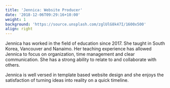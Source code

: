```yaml
---
title: 'Jennica: Website Producer'
date: '2018-12-06T09:29:16+10:00'
weight: 1
background: 'https://source.unsplash.com/zglUlG8k47I/1600x500'
align: right
---
```

Jennica has worked in the field of education since 2017. She taught in South Korea, Vancouver and Nanaimo. Her teaching experience has allowed Jennica to focus on organization, time management and clear communication. She has a strong ability to relate to and collaborate with others.


Jennica is well versed in template based website design and she enjoys the satisfaction of turning ideas into reality on a quick timeline.
